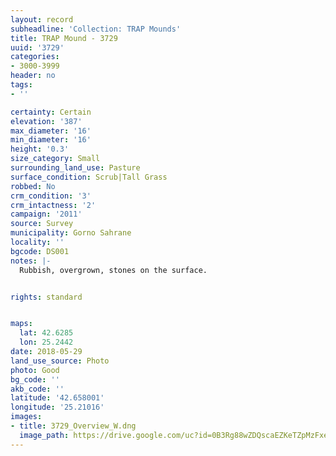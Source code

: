 ```yaml
---
layout: record
subheadline: 'Collection: TRAP Mounds'
title: TRAP Mound - 3729
uuid: '3729'
categories:
- 3000-3999
header: no
tags:
- ''

certainty: Certain
elevation: '387'
max_diameter: '16'
min_diameter: '16'
height: '0.3'
size_category: Small
surrounding_land_use: Pasture
surface_condition: Scrub|Tall Grass
robbed: No
crm_condition: '3'
crm_intactness: '2'
campaign: '2011'
source: Survey
municipality: Gorno Sahrane
locality: ''
bgcode: DS001
notes: |-
  Rubbish, overgrown, stones on the surface.


rights: standard


maps:
  lat: 42.6285
  lon: 25.2442
date: 2018-05-29
land_use_source: Photo
photo: Good
bg_code: ''
akb_code: ''
latitude: '42.658001'
longitude: '25.21016'
images:
- title: 3729_Overview_W.dng
  image_path: https://drive.google.com/uc?id=0B3Rg88wZDQscaEZKeTZpMzFxeUk
---
```

